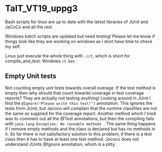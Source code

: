 # TaIT_VT19_uppg3

Bash scripts for linux are up to date with the latest libraries of JUnit and JaCoCo and all the rest.


Windows batch scripts are updated but need testing! Please let me know if things look like they are working on windows as I dont have time to check my self.


Linux just execute the whole thing with `./ct`, which is short for compile_and_test. Windows `ct.bat`.

## Empty Unit tests
Not counting empty unit tests towards overall overage. If the test method is empty then why should that count towards coverage in test coverage reports? They are actually not testing anything!
Looking around in JUnit I find the `@Ignore("Please write this test!")` annotation. This ignores the tests from JUnit, but Jacoco will complain that the runtime classfiles are not the same as supplied for the coverage report.
Another method which I tried was to comment out all the @Test annotations, but then the compiling fails with `java.lang.Exception: No runnable methods
`. The same thing happens if I remove empty methods and the class is declared but has no methods in it.
So far there is not satisfactory solution to this problem; if there is a test class then it has to have at least one test method. Jococo does not understand JUnits @Ignore annotation, which is a pitty.
